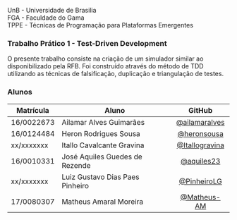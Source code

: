 UnB - Universidade de Brasilia  
FGA - Faculdade do Gama  
TPPE - Técnicas de Programação para Plataformas Emergentes  

### Trabalho Prático 1 - Test-Driven Development

O presente trabalho consiste na criação de um simulador similar ao disponibilizado pela RFB. Foi construído através do método de TDD utilizando as técnicas de falsificação, duplicação e triangulação de testes.

### Alunos
|Matrícula | Aluno | GitHub
| -- | -- | :--: |
| 16/0022673  | Ailamar Alves Guimarães | [@ailamaralves](https://github.com/ailamaralves)
| 16/0124484  | Heron Rodrigues Sousa | [@heronsousa](https://github.com/heronsousa)
| xx/xxxxxxx  | Itallo Cavalcante Gravina | [@Itallogravina](https://github.com/Itallogravina)
| 16/0010331  | José Aquiles Guedes de Rezende | [@aquiles23](https://github.com/aquiles23)
| xx/xxxxxxx  | Luiz Gustavo Dias Paes Pinheiro | [@PinheiroLG](https://github.com/PinheiroLG)
| 17/0080307  | Matheus Amaral Moreira | [@Matheus-AM](https://github.com/Matheus-AM)

